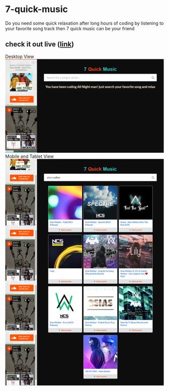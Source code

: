 # 7-quick-music
Do you need some quick relaxation after long hours of coding by listening to your favorite song track then 7 quick music can be your friend 
## check it out live  ([link](https://7quick.netlify.app/))

Desktop View   ![Preview of tablet-mode](homepage.png)
Mobile and Tablet View ![Preview of tablet-mode](preview.png)
